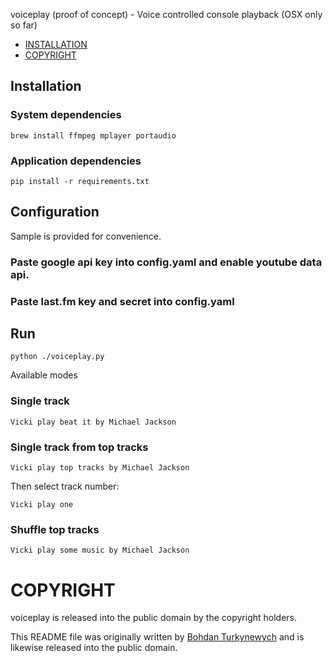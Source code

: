voiceplay (proof of concept) - Voice controlled console playback (OSX only so far)

- [INSTALLATION](#installation)
- [COPYRIGHT](#copyright)

## Installation

### System dependencies

```
brew install ffmpeg mplayer portaudio
```

### Application dependencies

```
pip install -r requirements.txt
```

## Configuration

Sample is provided for convenience.

### Paste google api key into config.yaml and enable youtube data api.

### Paste last.fm key and secret into config.yaml


## Run

```
python ./voiceplay.py
```

Available modes

### Single track

```
Vicki play beat it by Michael Jackson
```

### Single track from top tracks

```
Vicki play top tracks by Michael Jackson
```

Then select track number:

```
Vicki play one
```

### Shuffle top tracks

```
Vicki play some music by Michael Jackson
```





# COPYRIGHT

voiceplay is released into the public domain by the copyright holders.

This README file was originally written by [Bohdan Turkynewych](https://github.com/tb0hdan) and is likewise released into the public domain.
